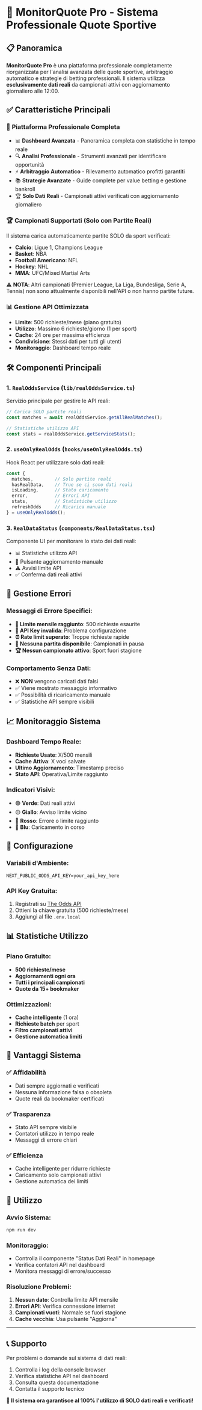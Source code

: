 # 🎯 MonitorQuote Pro - Sistema Professionale Quote Sportive

## 📋 Panoramica

**MonitorQuote Pro** è una piattaforma professionale completamente riorganizzata per l'analisi avanzata delle quote sportive, arbitraggio automatico e strategie di betting professionali. Il sistema utilizza **esclusivamente dati reali** da campionati attivi con aggiornamento giornaliero alle 12:00.

## ✅ Caratteristiche Principali

### 🎯 **Piattaforma Professionale Completa**
- 📊 **Dashboard Avanzata** - Panoramica completa con statistiche in tempo reale
- 🔍 **Analisi Professionale** - Strumenti avanzati per identificare opportunità
- ⚡ **Arbitraggio Automatico** - Rilevamento automatico profitti garantiti
- 📚 **Strategie Avanzate** - Guide complete per value betting e gestione bankroll
- 🏆 **Solo Dati Reali** - Campionati attivi verificati con aggiornamento giornaliero

### 🏆 **Campionati Supportati (Solo con Partite Reali)**
Il sistema carica automaticamente partite SOLO da sport verificati:
- **Calcio**: Ligue 1, Champions League
- **Basket**: NBA  
- **Football Americano**: NFL
- **Hockey**: NHL
- **MMA**: UFC/Mixed Martial Arts

⚠️ **NOTA**: Altri campionati (Premier League, La Liga, Bundesliga, Serie A, Tennis) non sono attualmente disponibili nell'API o non hanno partite future.

### 📊 **Gestione API Ottimizzata**
- **Limite**: 500 richieste/mese (piano gratuito)
- **Utilizzo**: Massimo 6 richieste/giorno (1 per sport)
- **Cache**: 24 ore per massima efficienza
- **Condivisione**: Stessi dati per tutti gli utenti
- **Monitoraggio**: Dashboard tempo reale

## 🛠️ Componenti Principali

### 1. `RealOddsService` (`lib/realOddsService.ts`)
Servizio principale per gestire le API reali:
```typescript
// Carica SOLO partite reali
const matches = await realOddsService.getAllRealMatches();

// Statistiche utilizzo API
const stats = realOddsService.getServiceStats();
```

### 2. `useOnlyRealOdds` (`hooks/useOnlyRealOdds.ts`)
Hook React per utilizzare solo dati reali:
```typescript
const {
  matches,        // Solo partite reali
  hasRealData,    // True se ci sono dati reali
  isLoading,      // Stato caricamento
  error,          // Errori API
  stats,          // Statistiche utilizzo
  refreshOdds     // Ricarica manuale
} = useOnlyRealOdds();
```

### 3. `RealDataStatus` (`components/RealDataStatus.tsx`)
Componente UI per monitorare lo stato dei dati reali:
- 📊 Statistiche utilizzo API
- 🔄 Pulsante aggiornamento manuale
- ⚠️ Avvisi limite API
- ✅ Conferma dati reali attivi

## 🚨 Gestione Errori

### Messaggi di Errore Specifici:
- **🚫 Limite mensile raggiunto**: 500 richieste esaurite
- **🔑 API Key invalida**: Problema configurazione
- **⏰ Rate limit superato**: Troppe richieste rapide
- **📅 Nessuna partita disponibile**: Campionati in pausa
- **🏆 Nessun campionato attivo**: Sport fuori stagione

### Comportamento Senza Dati:
- ❌ **NON** vengono caricati dati falsi
- ✅ Viene mostrato messaggio informativo
- ✅ Possibilità di ricaricamento manuale
- ✅ Statistiche API sempre visibili

## 📈 Monitoraggio Sistema

### Dashboard Tempo Reale:
- **Richieste Usate**: X/500 mensili
- **Cache Attiva**: X voci salvate
- **Ultimo Aggiornamento**: Timestamp preciso
- **Stato API**: Operativa/Limite raggiunto

### Indicatori Visivi:
- 🟢 **Verde**: Dati reali attivi
- 🟡 **Giallo**: Avviso limite vicino
- 🔴 **Rosso**: Errore o limite raggiunto
- 🔵 **Blu**: Caricamento in corso

## 🔧 Configurazione

### Variabili d'Ambiente:
```env
NEXT_PUBLIC_ODDS_API_KEY=your_api_key_here
```

### API Key Gratuita:
1. Registrati su [The Odds API](https://the-odds-api.com/)
2. Ottieni la chiave gratuita (500 richieste/mese)
3. Aggiungi al file `.env.local`

## 📊 Statistiche Utilizzo

### Piano Gratuito:
- **500 richieste/mese**
- **Aggiornamenti ogni ora**
- **Tutti i principali campionati**
- **Quote da 15+ bookmaker**

### Ottimizzazioni:
- **Cache intelligente** (1 ora)
- **Richieste batch** per sport
- **Filtro campionati attivi**
- **Gestione automatica limiti**

## 🎯 Vantaggi Sistema

### ✅ **Affidabilità**
- Dati sempre aggiornati e verificati
- Nessuna informazione falsa o obsoleta
- Quote reali da bookmaker certificati

### ✅ **Trasparenza**
- Stato API sempre visibile
- Contatori utilizzo in tempo reale
- Messaggi di errore chiari

### ✅ **Efficienza**
- Cache intelligente per ridurre richieste
- Caricamento solo campionati attivi
- Gestione automatica dei limiti

## 🚀 Utilizzo

### Avvio Sistema:
```bash
npm run dev
```

### Monitoraggio:
- Controlla il componente "Status Dati Reali" in homepage
- Verifica contatori API nel dashboard
- Monitora messaggi di errore/successo

### Risoluzione Problemi:
1. **Nessun dato**: Controlla limite API mensile
2. **Errori API**: Verifica connessione internet
3. **Campionati vuoti**: Normale se fuori stagione
4. **Cache vecchia**: Usa pulsante "Aggiorna"

---

## 📞 Supporto

Per problemi o domande sul sistema di dati reali:
1. Controlla i log della console browser
2. Verifica statistiche API nel dashboard
3. Consulta questa documentazione
4. Contatta il supporto tecnico

**🎉 Il sistema ora garantisce al 100% l'utilizzo di SOLO dati reali e verificati!** 